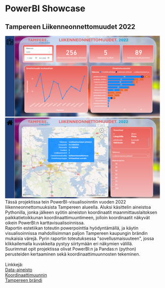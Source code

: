 # PowerBI Showcase
## Tampereen Liikenneonnettomuudet 2022
![sivu1](/assets/images/Tampere1.png)
![sivu2](/assets/images/Tampere2.png)
<br/>
Tässä projektissa tein PowerBI-visualisoinntin vuoden 2022 liikenneonnettomuuksista Tampereen alueella. Aluksi käsittelin aineistoa Pythonilla, jonka jälkeen syötin aineiston koordinaatit maanmittauslaitoksen paikkatietoikkunan koordinaattimuuntimeen, jolloin koordinaatit näkyvät oikein PowerBI:n karttavisualisoinnissa. <br/>
Raportin estetiikan toteutin powerpointtia hyödyntämällä, ja käytin visualisoinnissa mahdollisimman paljon Tampereen kaupungin brändin mukaisia värejä. Pyrin raportin toteutuksessa "sovellusmaisuuteen", jossa klikkailemalla kuvakkeita pystyy siirtymään eri näkymien välillä. <br/>
Suurimmat opit projektissa olivat PowerBI:n ja Pandas:n (python) perusteiden kertaaminen sekä koordinaattimuunnosten tekeminen.
<br/>
<br/>
Linkkejä: <br/>
[Data-aineisto](https://ava.vaylapilvi.fi/ava/Tie/Tieliikenneonnettomuudet)
<br/>
[Koordinaattimuunnin](https://www.maanmittauslaitos.fi/asioi-verkossa/palveluiden-kayttoohjeet/paikkatietoikkuna/koordinaattimuunnos)
<br/>
[Tampereen brändi](https://www.tampere.fi/tampereen-brandi/brandin-elementit)
